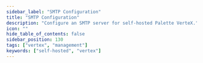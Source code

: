 ```yaml
---
sidebar_label: "SMTP Configuration"
title: "SMTP Configuration"
description: "Configure an SMTP server for self-hosted Palette VerteX."
icon: ""
hide_table_of_contents: false
sidebar_position: 130
tags: ["vertex", "management"]
keywords: ["self-hosted", "vertex"]
---
```


<PartialsComponent
  category="self-hosted"
  name="smtp"
  edition="VerteX"
  version="Palette VerteX"
  tls_description="Due to FIPS requirements, Transport Layer Security (TLS) certificate verification cannot be disabled in Palette VerteX."
  tls_required="N/A"
/>
